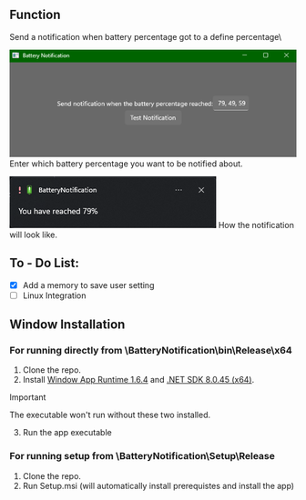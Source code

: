 ## Function
Send a notification when battery percentage got to a define percentage\

![SampleAppUI](/Images/SampleAppUI.png/)
Enter which battery percentage you want to be notified about.

![NotificationSample](/Images/SampleNotification.png/)
How the notification will look like.
## To - Do List:
- [x] Add a memory to save user setting
- [ ] Linux Integration

## Window Installation 
### For running directly from \BatteryNotification\bin\Release\x64
1. Clone the repo.
2. Install [Window App Runtime 1.6.4](https://learn.microsoft.com/en-us/windows/apps/windows-app-sdk/downloads) and [.NET SDK 8.0.45 (x64)](https://dotnet.microsoft.com/en-us/download/dotnet/8.0).
> [!IMPORTANT]
> The executable won't run without these two installed.
3. Run the app executable

### For running setup from \BatteryNotification\Setup\Release
1. Clone the repo.
2. Run Setup.msi (will automatically install prerequistes and install the app)

